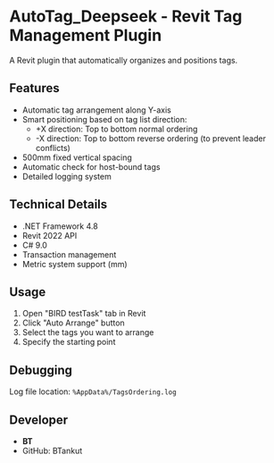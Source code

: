 # AutoTag_Deepseek - Revit Tag Management Plugin

A Revit plugin that automatically organizes and positions tags.

## Features

- Automatic tag arrangement along Y-axis
- Smart positioning based on tag list direction:
  - +X direction: Top to bottom normal ordering
  - -X direction: Top to bottom reverse ordering (to prevent leader conflicts)
- 500mm fixed vertical spacing
- Automatic check for host-bound tags
- Detailed logging system

## Technical Details

- .NET Framework 4.8
- Revit 2022 API
- C# 9.0
- Transaction management
- Metric system support (mm)

## Usage

1. Open "BIRD testTask" tab in Revit
2. Click "Auto Arrange" button
3. Select the tags you want to arrange
4. Specify the starting point

## Debugging

Log file location: `%AppData%/TagsOrdering.log`

## Developer

- **BT**
- GitHub: BTankut
